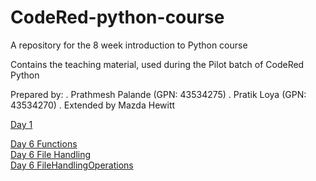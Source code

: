 
# CodeRed-python-course
A repository for the 8 week introduction to Python course


Contains the teaching material, used during the Pilot batch of CodeRed Python

Prepared by:
. Prathmesh Palande (GPN: 43534275)
. Pratik Loya (GPN: 43534270)
. Extended by Mazda Hewitt

[Day 1](https://github.ldn.swissbank.com/pages/UBSAgileDevCourse/CodeRed-python-course/Day%201/Presentation/#/)  

[Day 6 Functions](https://github.ldn.swissbank.com/pages/UBSAgileDevCourse/CodeRed-python-course/Day%206/Presentation/Functions/#/)  
[Day 6 File Handling](https://github.ldn.swissbank.com/pages/UBSAgileDevCourse/CodeRed-python-course/Day%206/Presentation/FileHandling/#/)  
[Day 6 FileHandlingOperations](https://github.ldn.swissbank.com/pages/UBSAgileDevCourse/CodeRed-python-course/Day%206/Presentation/FileHandlingOperations/#/)  
